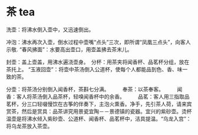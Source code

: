 # 茶 tea

洗壶：将沸水倒入壶中，又迅速倒出。

冲泡：沸水再次入壶，倒水过程中壶嘴“点头”三次，即所谓“凤凰三点头”，向客人示敬. “春风拂面”：水要高出壶口，用壶盖拂去茶末儿。

封壶：盖上壶盖，用沸水遍浇壶身。　分杯：用茶夹将闻香杯、品茗杯分组，放在茶托上。 “玉液回壶”：将壶中茶汤倒入公道杯，使每个人都能品到色、香、味一致的茶。

分壶：将茶汤分别倒入闻香杯，茶斟七分满。
　　
奉茶：以茶奉客。
　　
闻香：客人将茶汤倒入品茶杯，轻嗅闻香杯中的余香。
　　
品茗：客人用三指取品茗杯，分三口轻啜慢饮在古筝的伴奏下，主泡火熏香。净手，先引茶人荷，请来宾赏茶，然后是赏具：品茶讲究用景瓷宜陶－－景德镇的瓷器。宜兴的紫砂壶。烫杯温壶是将沸水倾入紫砂壶、公道杯、闻香杯、品茗杯中，洁具提温。“乌龙入宫”：将乌龙茶放入茶壶。
